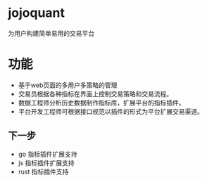 # jojoquant
为用户构建简单易用的交易平台

# 功能 
 - 基于web页面的多用户多策略的管理
 - 交易员根据各种指标在界面上控制交易策略和交易流程。
 - 数据工程师分析历史数据制作指标库，扩展平台的指标插件。
 - 平台开发工程师可根据接口规范以插件的形式为平台扩展交易渠道。

## 下一步
- go 指标插件扩展支持
- js 指标插件扩展支持
- rust 指标插件支持
